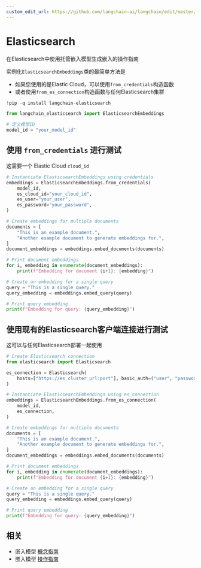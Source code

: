 ```yaml
---
custom_edit_url: https://github.com/langchain-ai/langchain/edit/master/docs/docs/integrations/text_embedding/elasticsearch.ipynb
---
```


# Elasticsearch
在Elasticsearch中使用托管嵌入模型生成嵌入的操作指南

实例化`ElasticsearchEmbeddings`类的最简单方法是
- 如果您使用的是Elastic Cloud，可以使用`from_credentials`构造函数
- 或者使用`from_es_connection`构造函数与任何Elasticsearch集群


```python
!pip -q install langchain-elasticsearch
```


```python
from langchain_elasticsearch import ElasticsearchEmbeddings
```


```python
# 定义模型ID
model_id = "your_model_id"
```

## 使用 `from_credentials` 进行测试
这需要一个 Elastic Cloud `cloud_id`


```python
# Instantiate ElasticsearchEmbeddings using credentials
embeddings = ElasticsearchEmbeddings.from_credentials(
    model_id,
    es_cloud_id="your_cloud_id",
    es_user="your_user",
    es_password="your_password",
)
```


```python
# Create embeddings for multiple documents
documents = [
    "This is an example document.",
    "Another example document to generate embeddings for.",
]
document_embeddings = embeddings.embed_documents(documents)
```


```python
# Print document embeddings
for i, embedding in enumerate(document_embeddings):
    print(f"Embedding for document {i+1}: {embedding}")
```


```python
# Create an embedding for a single query
query = "This is a single query."
query_embedding = embeddings.embed_query(query)
```


```python
# Print query embedding
print(f"Embedding for query: {query_embedding}")
```

## 使用现有的Elasticsearch客户端连接进行测试
这可以与任何Elasticsearch部署一起使用


```python
# Create Elasticsearch connection
from elasticsearch import Elasticsearch

es_connection = Elasticsearch(
    hosts=["https://es_cluster_url:port"], basic_auth=("user", "password")
)
```


```python
# Instantiate ElasticsearchEmbeddings using es_connection
embeddings = ElasticsearchEmbeddings.from_es_connection(
    model_id,
    es_connection,
)
```


```python
# Create embeddings for multiple documents
documents = [
    "This is an example document.",
    "Another example document to generate embeddings for.",
]
document_embeddings = embeddings.embed_documents(documents)
```


```python
# Print document embeddings
for i, embedding in enumerate(document_embeddings):
    print(f"Embedding for document {i+1}: {embedding}")
```


```python
# Create an embedding for a single query
query = "This is a single query."
query_embedding = embeddings.embed_query(query)
```


```python
# Print query embedding
print(f"Embedding for query: {query_embedding}")
```

## 相关

- 嵌入模型 [概念指南](/docs/concepts/#embedding-models)
- 嵌入模型 [操作指南](/docs/how_to/#embedding-models)